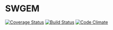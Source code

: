 # SWGEM 
[![Coverage Status](https://coveralls.io/repos/github/igordcsouza/swgem/badge.svg?branch=master)](https://coveralls.io/github/igordcsouza/swgem?branch=master) [![Build Status](https://travis-ci.org/igordcsouza/swgem.svg?branch=master)](https://travis-ci.org/igordcsouza/swgem) [![Code Climate](https://codeclimate.com/github/igordcsouza/swgem/badges/gpa.svg)](https://codeclimate.com/github/igordcsouza/swgem)
